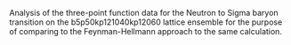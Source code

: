 Analysis of the three-point function data for the Neutron to Sigma baryon transition on the b5p50kp121040kp12060 lattice ensemble for the purpose of comparing to the Feynman-Hellmann approach to the same calculation.